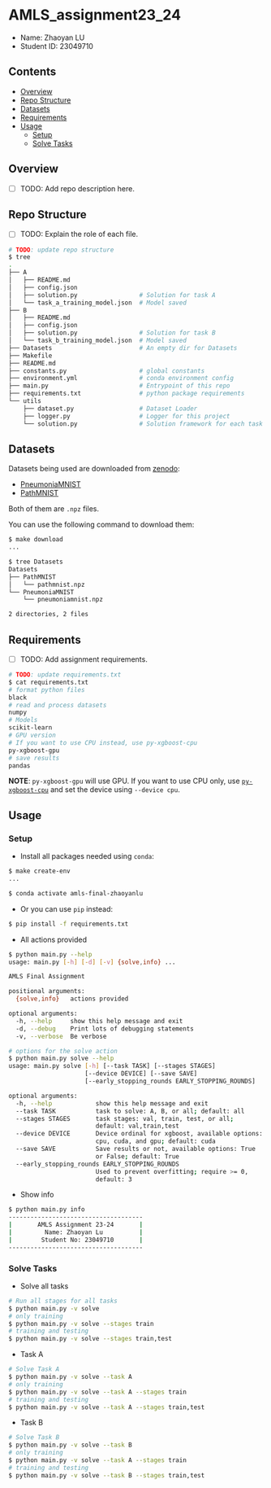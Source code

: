 # AMLS_assignment23_24

* Name: Zhaoyan LU
* Student ID: 23049710

## Contents

- [Overview](#Overview)
- [Repo Structure](#Repo-Structure)
- [Datasets](#Datasets)
- [Requirements](#Requirements)
- [Usage](#Usage)
    - [Setup](#Setup)
    - [Solve Tasks](#Solve-Tasks)

## Overview

* [ ] TODO: Add repo description here.

## Repo Structure

* [ ] TODO: Explain the role of each file.

```bash
# TODO: update repo structure
$ tree
.
├── A
│   ├── README.md
│   ├── config.json
│   ├── solution.py                 # Solution for task A
│   └── task_a_training_model.json  # Model saved
├── B
│   ├── README.md
│   ├── config.json
│   ├── solution.py                 # Solution for task B
│   └── task_b_training_model.json  # Model saved
├── Datasets                        # An empty dir for Datasets
├── Makefile
├── README.md
├── constants.py                    # global constants
├── environment.yml                 # conda environment config
├── main.py                         # Entrypoint of this repo
├── requirements.txt                # python package requirements
└── utils
    ├── dataset.py                  # Dataset Loader
    ├── logger.py                   # Logger for this project
    └── solution.py                 # Solution framework for each task
```

## Datasets

Datasets being used are downloaded from [zenodo](https://zenodo.org/records/6496656):

* [PneumoniaMNIST](https://zenodo.org/records/6496656/files/pneumoniamnist.npz)
* [PathMNIST](https://zenodo.org/records/6496656/files/pathmnist.npz)

Both of them are `.npz` files.

You can use the following command to download them:

```bash
$ make download
...

$ tree Datasets
Datasets
├── PathMNIST
│   └── pathmnist.npz
└── PneumoniaMNIST
    └── pneumoniamnist.npz

2 directories, 2 files
```

## Requirements

* [ ] TODO: Add assignment requirements.

```bash
# TODO: update requirements.txt
$ cat requirements.txt
# format python files
black
# read and process datasets
numpy
# Models
scikit-learn
# GPU version
# If you want to use CPU instead, use py-xgboost-cpu
py-xgboost-gpu
# save results
pandas
```

**NOTE**: `py-xgboost-gpu` will use GPU. If you want to use CPU only, use [`py-xgboost-cpu`](https://xgboost.readthedocs.io/en/stable/install.html#conda) and set the device using `--device cpu`.

## Usage

### Setup

* Install all packages needed using `conda`:

```bash
$ make create-env
...

$ conda activate amls-final-zhaoyanlu
```

* Or you can use `pip` instead:

```bash
$ pip install -f requirements.txt
```

* All actions provided

```bash
$ python main.py --help
usage: main.py [-h] [-d] [-v] {solve,info} ...

AMLS Final Assignment

positional arguments:
  {solve,info}   actions provided

optional arguments:
  -h, --help     show this help message and exit
  -d, --debug    Print lots of debugging statements
  -v, --verbose  Be verbose

# options for the solve action
$ python main.py solve --help
usage: main.py solve [-h] [--task TASK] [--stages STAGES]
                     [--device DEVICE] [--save SAVE]
                     [--early_stopping_rounds EARLY_STOPPING_ROUNDS]

optional arguments:
  -h, --help            show this help message and exit
  --task TASK           task to solve: A, B, or all; default: all
  --stages STAGES       task stages: val, train, test, or all;
                        default: val,train,test
  --device DEVICE       Device ordinal for xgboost, available options:
                        cpu, cuda, and gpu; default: cuda
  --save SAVE           Save results or not, available options: True
                        or False; default: True
  --early_stopping_rounds EARLY_STOPPING_ROUNDS
                        Used to prevent overfitting; require >= 0,
                        default: 3
```

* Show info

```bash
$ python main.py info
-------------------------------------
|       AMLS Assignment 23-24       |
|         Name: Zhaoyan Lu          |
|        Student No: 23049710       |
-------------------------------------
```

### Solve Tasks

* Solve all tasks

```bash
# Run all stages for all tasks
$ python main.py -v solve
# only training
$ python main.py -v solve --stages train
# training and testing
$ python main.py -v solve --stages train,test
```

* Task A

```bash
# Solve Task A
$ python main.py -v solve --task A
# only training
$ python main.py -v solve --task A --stages train
# training and testing
$ python main.py -v solve --task A --stages train,test
```

* Task B

```bash
# Solve Task B
$ python main.py -v solve --task B
# only training
$ python main.py -v solve --task A --stages train
# training and testing
$ python main.py -v solve --task B --stages train,test
```
